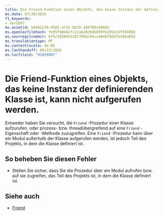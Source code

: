 ```yaml
---
title: Die Friend-Funktion eines Objekts, das keine Instanz der definierenden Klasse ist, kann nicht aufgerufen werden.
ms.date: 07/20/2015
f1_keywords:
- vbrID97
ms.assetid: b9d821f0-8565-4f15-bb35-184789c69662
ms.openlocfilehash: fe95f80d42fc12ab2829db899fe295e32f358db6
ms.sourcegitcommit: bf5c5850654187705bc94cc40ebfb62fe346ab02
ms.translationtype: MT
ms.contentlocale: de-DE
ms.lasthandoff: 09/23/2020
ms.locfileid: "91059807"
---
```

# <a name="cannot-call-friend-function-on-object-which-is-not-an-instance-of-defining-class"></a>Die Friend-Funktion eines Objekts, das keine Instanz der definierenden Klasse ist, kann nicht aufgerufen werden.

Entweder haben Sie versucht, die `Friend` -Prozedur einer Klasse aufzurufen, oder prozess- bzw. threadübergreifend auf eine `Friend` -Eigenschaft oder -Methode zuzugreifen. Eine `Friend` -Prozedur kann über ein Modul außerhalb der Klasse aufgerufen werden, ist jedoch Teil des Projekts, in dem die Klasse definiert ist.  
  
## <a name="to-correct-this-error"></a>So beheben Sie diesen Fehler  
  
- Stellen Sie sicher, dass Sie die Prozedur über ein Modul aufrufen bzw. auf sie zugreifen, das Teil des Projekts ist, in dem die Klasse definiert ist.  
  
## <a name="see-also"></a>Siehe auch

- [Friend](../language-reference/modifiers/friend.md)
